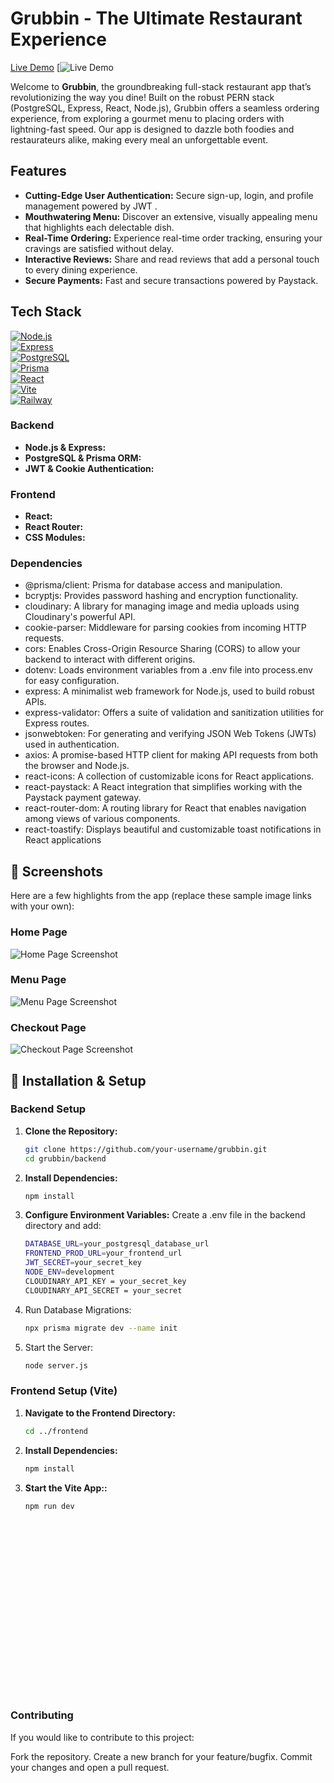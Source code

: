 # Grubbin - The Ultimate Restaurant Experience

[Live Demo](https://grubbin-production.up.railway.app)
[![Live Demo](https://grubbin-production.up.railway.app)


Welcome to **Grubbin**, the groundbreaking full-stack restaurant app that’s revolutionizing the way you dine! Built on the robust PERN stack (PostgreSQL, Express, React, Node.js), Grubbin offers a seamless ordering experience, from exploring a gourmet menu to placing orders with lightning-fast speed. Our app is designed to dazzle both foodies and restaurateurs alike, making every meal an unforgettable event.

##  Features

- **Cutting-Edge User Authentication:** Secure sign-up, login, and profile management powered by JWT .
- **Mouthwatering Menu:** Discover an extensive, visually appealing menu that highlights each delectable dish.
- **Real-Time Ordering:** Experience real-time order tracking, ensuring your cravings are satisfied without delay.
- **Interactive Reviews:** Share and read reviews that add a personal touch to every dining experience.
- **Secure Payments:** Fast and secure transactions powered by Paystack.

##  Tech Stack

[![Node.js](https://img.shields.io/badge/Node.js-18.x-339933?style=for-the-badge&logo=node.js&logoColor=white)](https://nodejs.org/)  
[![Express](https://img.shields.io/badge/Express-4.21.2-000000?style=for-the-badge&logo=express&logoColor=white)](https://expressjs.com/)  
[![PostgreSQL](https://img.shields.io/badge/PostgreSQL-15.x-4169E1?style=for-the-badge&logo=postgresql&logoColor=white)](https://www.postgresql.org/)  
[![Prisma](https://img.shields.io/badge/Prisma-6.5.0-2D3748?style=for-the-badge&logo=prisma&logoColor=white)](https://www.prisma.io/)  
[![React](https://img.shields.io/badge/React-18.2.0-61DAFB?style=for-the-badge&logo=react&logoColor=black)](https://reactjs.org/)  
[![Vite](https://img.shields.io/badge/Vite-4.x-646CFF?style=for-the-badge&logo=vite&logoColor=white)](https://vitejs.dev/)  
[![Railway](https://img.shields.io/badge/Deployed_on-Railway-0B0D0E?style=for-the-badge&logo=railway&logoColor=white)](https://railway.app/)


### **Backend**
- **Node.js & Express:** 
- **PostgreSQL & Prisma ORM:** 
- **JWT & Cookie Authentication:** 

### **Frontend**
- **React:** 
- **React Router:**
- **CSS Modules:**


### Dependencies 

- @prisma/client: Prisma for database access and manipulation.
- bcryptjs: Provides password hashing and encryption functionality.
- cloudinary: A library for managing image and media uploads using Cloudinary's powerful API.
- cookie-parser: Middleware for parsing cookies from incoming HTTP requests.
- cors: Enables Cross-Origin Resource Sharing (CORS) to allow your backend to interact with different origins.
- dotenv: Loads environment variables from a .env file into process.env for easy configuration.
- express: A minimalist web framework for Node.js, used to build robust APIs.
- express-validator: Offers a suite of validation and sanitization utilities for Express routes.
- jsonwebtoken: For generating and verifying JSON Web Tokens (JWTs) used in authentication.
- axios: A promise-based HTTP client for making API requests from both the browser and Node.js.
- react-icons: A collection of customizable icons for React applications.
- react-paystack: A React integration that simplifies working with the Paystack payment gateway.
- react-router-dom: A routing library for React that enables navigation among views of various components.
- react-toastify: Displays beautiful and customizable toast notifications in React applications


## 📸 Screenshots

Here are a few highlights from the app (replace these sample image links with your own):

### **Home Page**
![Home Page Screenshot](https://res.cloudinary.com/ditqlruxn/image/upload/f_auto/q_auto/w_1200/aboutUsImage_wr55ai?_a=BAMAJaFD0)

### **Menu Page**
![Menu Page Screenshot](https://via.placeholder.com/800x400?text=Menu+Page+Screenshot)

### **Checkout Page**
![Checkout Page Screenshot](https://via.placeholder.com/800x400?text=Checkout+Page+Screenshot)



## 🔧 Installation & Setup

### **Backend Setup**

1. **Clone the Repository:**
   ```bash
   git clone https://github.com/your-username/grubbin.git
   cd grubbin/backend
   
2. **Install Dependencies:**
   ```bash
   npm install

3. **Configure Environment Variables:** Create a .env file in the backend directory and add:
   ```bash
   DATABASE_URL=your_postgresql_database_url
   FRONTEND_PROD_URL=your_frontend_url
   JWT_SECRET=your_secret_key
   NODE_ENV=development
   CLOUDINARY_API_KEY = your_secret_key
   CLOUDINARY_API_SECRET = your_secret

4. Run Database Migrations:
   ```bash
   npx prisma migrate dev --name init

5. Start the Server:
   ```bash
   node server.js

### **Frontend Setup (Vite)**

1. **Navigate to the Frontend Directory:**
   ```bash
   cd ../frontend
   
2. **Install Dependencies:**
   ```bash
   npm install

3. **Start the Vite App::** 
   ```bash
   npm run dev























### **Contributing**

If you would like to contribute to this project:

Fork the repository.
Create a new branch for your feature/bugfix.
Commit your changes and open a pull request.
